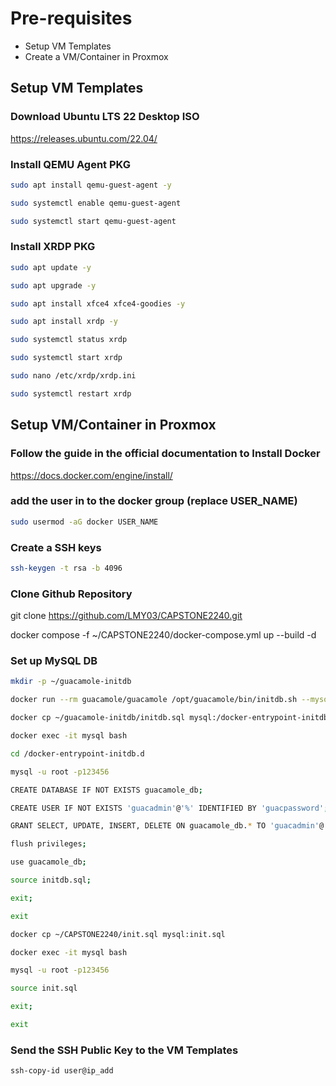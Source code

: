 # Pre-requisites

- Setup VM Templates
- Create a VM/Container in Proxmox 

## Setup VM Templates

### Download Ubuntu LTS 22 Desktop ISO 
https://releases.ubuntu.com/22.04/

### Install QEMU Agent PKG
```bash
sudo apt install qemu-guest-agent -y

sudo systemctl enable qemu-guest-agent

sudo systemctl start qemu-guest-agent
```

### Install XRDP PKG
```bash
sudo apt update -y

sudo apt upgrade -y

sudo apt install xfce4 xfce4-goodies -y

sudo apt install xrdp -y

sudo systemctl status xrdp

sudo systemctl start xrdp

sudo nano /etc/xrdp/xrdp.ini

sudo systemctl restart xrdp
```
## Setup VM/Container in Proxmox 
### Follow the guide in the official documentation to Install Docker

https://docs.docker.com/engine/install/

### add the user in to the docker group (replace USER_NAME)

```bash 
sudo usermod -aG docker USER_NAME
```

### Create a SSH keys
```bash 
ssh-keygen -t rsa -b 4096
```
### Clone Github Repository

git clone https://github.com/LMY03/CAPSTONE2240.git

docker compose -f ~/CAPSTONE2240/docker-compose.yml up --build -d

### Set up MySQL DB

```bash
mkdir -p ~/guacamole-initdb

docker run --rm guacamole/guacamole /opt/guacamole/bin/initdb.sh --mysql > ~/guacamole-initdb/initdb.sql

docker cp ~/guacamole-initdb/initdb.sql mysql:/docker-entrypoint-initdb.d

docker exec -it mysql bash
```

```bash
cd /docker-entrypoint-initdb.d

mysql -u root -p123456
```

```bash
CREATE DATABASE IF NOT EXISTS guacamole_db;

CREATE USER IF NOT EXISTS 'guacadmin'@'%' IDENTIFIED BY 'guacpassword';

GRANT SELECT, UPDATE, INSERT, DELETE ON guacamole_db.* TO 'guacadmin'@'%';

flush privileges;

use guacamole_db;

source initdb.sql;

exit;

exit
```

```bash
docker cp ~/CAPSTONE2240/init.sql mysql:init.sql

docker exec -it mysql bash
```

```bash
mysql -u root -p123456

source init.sql

exit;

exit

```

### Send the SSH Public Key to the VM Templates

```bash
ssh-copy-id user@ip_add
```